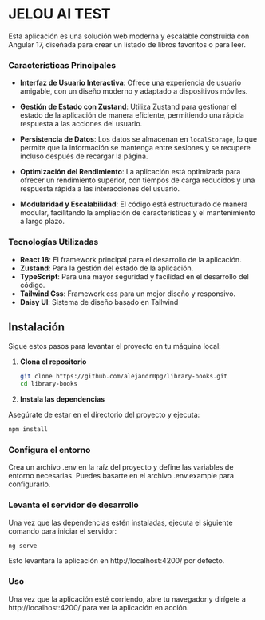 # JELOU AI TEST

Esta aplicación es una solución web moderna y escalable construida con Angular 17, diseñada para crear un listado de libros favoritos o para leer.

### Características Principales

- **Interfaz de Usuario Interactiva**: Ofrece una experiencia de usuario amigable, con un diseño moderno y adaptado a dispositivos móviles.

- **Gestión de Estado con Zustand**: Utiliza Zustand para gestionar el estado de la aplicación de manera eficiente, permitiendo una rápida respuesta a las acciones del usuario.

- **Persistencia de Datos**: Los datos se almacenan en `localStorage`, lo que permite que la información se mantenga entre sesiones y se recupere incluso después de recargar la página.

- **Optimización del Rendimiento**: La aplicación está optimizada para ofrecer un rendimiento superior, con tiempos de carga reducidos y una respuesta rápida a las interacciones del usuario.

- **Modularidad y Escalabilidad**: El código está estructurado de manera modular, facilitando la ampliación de características y el mantenimiento a largo plazo.

### Tecnologías Utilizadas

- **React 18**: El framework principal para el desarrollo de la aplicación.
- **Zustand**: Para la gestión del estado de la aplicación.
- **TypeScript**: Para una mayor seguridad y facilidad en el desarrollo del código.
- **Tailwind Css**: Framework css para un mejor diseño y responsivo.
- **Daisy UI**: Sistema de diseño basado en Tailwind

## Instalación

Sigue estos pasos para levantar el proyecto en tu máquina local:

1. **Clona el repositorio**

   ```bash
   git clone https://github.com/alejandr0pg/library-books.git
   cd library-books
   ```

2. **Instala las dependencias**

Asegúrate de estar en el directorio del proyecto y ejecuta:

```bash
npm install
```

### Configura el entorno

Crea un archivo .env en la raíz del proyecto y define las variables de entorno necesarias. Puedes basarte en el archivo .env.example para configurarlo.

### Levanta el servidor de desarrollo

Una vez que las dependencias estén instaladas, ejecuta el siguiente comando para iniciar el servidor:

```bash
ng serve
```

Esto levantará la aplicación en http://localhost:4200/ por defecto.

### Uso

Una vez que la aplicación esté corriendo, abre tu navegador y dirígete a http://localhost:4200/ para ver la aplicación en acción.
